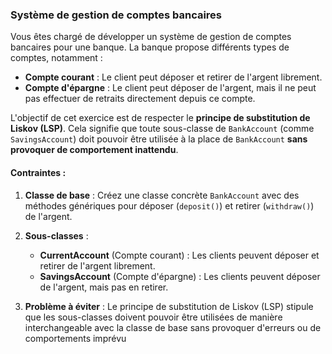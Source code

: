 ### Système de gestion de comptes bancaires

Vous êtes chargé de développer un système de gestion de comptes bancaires pour une banque. La banque propose différents types de comptes, notamment :

-  **Compte courant** : Le client peut déposer et retirer de l'argent librement.
-  **Compte d'épargne** : Le client peut déposer de l'argent, mais il ne peut pas effectuer de retraits directement depuis ce compte.

L'objectif de cet exercice est de respecter le **principe de substitution de Liskov (LSP)**. Cela signifie que toute sous-classe de `BankAccount` (comme `SavingsAccount`) doit pouvoir être utilisée à la place de `BankAccount` **sans provoquer de comportement inattendu**.

#### Contraintes :

1.  **Classe de base** : Créez une classe concrète `BankAccount` avec des méthodes génériques pour déposer (`deposit()`) et retirer (`withdraw()`) de l'argent.

2.  **Sous-classes** :

    -   **CurrentAccount** (Compte courant) : Les clients peuvent déposer et retirer de l'argent librement.
    -   **SavingsAccount** (Compte d'épargne) : Les clients peuvent déposer de l'argent, mais pas en retirer.
3.  **Problème à éviter** : Le principe de substitution de Liskov (LSP) stipule que les sous-classes doivent pouvoir être utilisées de manière interchangeable avec la classe de base sans provoquer d'erreurs ou de comportements imprévu